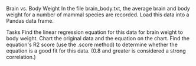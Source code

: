 Brain vs. Body Weight
In the file brain_body.txt, the average brain and body weight for a number of mammal species are recorded. Load this data into a Pandas data frame.

Tasks
Find the linear regression equation for this data for brain weight to body weight.
Chart the original data and the equation on the chart.
Find the equation's  R2  score (use the .score method) to determine whether the equation is a good fit for this data. (0.8 and greater is considered a strong correlation.)

